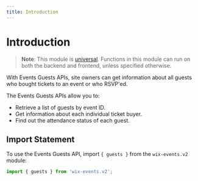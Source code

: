 ```yaml
---
title: Introduction
---
```

# Introduction


>**Note**: This module is [universal](/api-overview/api-versions#universal-modules). Functions in this module can run on both the backend and frontend, unless specified otherwise.

With Events Guests APIs, site owners can get information about all guests who bought tickets to an event or who RSVP'ed.  

The Events Guests APIs allow you to:  

- Retrieve a list of guests by event ID.
- Get information about each individual ticket buyer.
- Find out the attendance status of each guest.

## Import Statement

To use the Events Guests API, import `{ guests }` from the `wix-events.v2` module:

```javascript
import { guests } from 'wix-events.v2';
```



